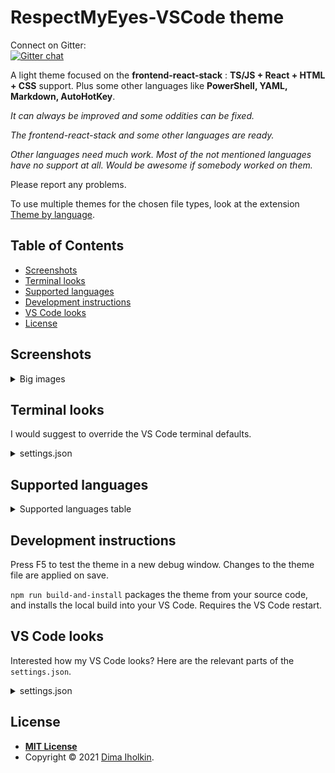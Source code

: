 # RespectMyEyes-VSCode theme

Connect on Gitter:  
[![Gitter chat](https://badges.gitter.im/gitterHQ/gitter.png)](https://gitter.im/RespectMyEyes-VSCode/community)

A light theme focused on the **frontend-react-stack** : **TS/JS + React + HTML + CSS** support. 
Plus some other languages like **PowerShell, YAML, Markdown, AutoHotKey**.

*It can always be improved and some oddities can be fixed.*

*The frontend-react-stack and some other languages are ready.*

*Other languages need much work. Most of the not mentioned languages have no support at all.*
*Would be awesome if somebody worked on them.*

Please report any problems.

To use multiple themes for the chosen file types, look at the extension [Theme by language](https://marketplace.visualstudio.com/items?itemName=jsaulou.theme-by-language).



## Table of Contents

  - [Screenshots](#screenshots)
  - [Terminal looks](#terminal-looks)
  - [Supported languages](#supported-languages)
  - [Development instructions](#development-instructions)
  - [VS Code looks](#vs-code-looks)
  - [License](#license)



## Screenshots

<details>
  <summary>Big images</summary>
  
  <br />
  TypeScript:  
  <img src="/readme/ts_01.png" title="typescript example code screenshot" alt="typescript example code screenshot">
  <br />

  <br />
  <img src="/readme/ts_02.png" title="typescript example code screenshot" alt="typescript example code screenshot">
  <br />

  <br />
  <img src="/readme/ts_03.png" title="typescript example code screenshot" alt="typescript example code screenshot">
  <br />

  <br />
  Git:  
  <img src="/readme/git.png" title="typescript example code screenshot" alt="typescript example code screenshot">
  <br />

  <br />
  JavaScript:  
  <img src="/readme/js.png" title="js example code screenshot" alt="js example code screenshot">
  <br />
  Credit for the code: 
  <a href="https://github.com/bradtraversy/modern_portfolio">Brad Traversy</a>
  <br />

  <br />
  HTML:  
  <img src="/readme/html.png" title="html example code screenshot" alt="html example code screenshot">
  <br />
  Credit for the code: 
  <a href="https://github.com/bradtraversy/modern_portfolio">Brad Traversy</a>
  <br />

  <br />
  CSS:  
  <img src="/readme/css.png" title="css example code screenshot" alt="css example code screenshot">
  <br />
  Credit for the code: 
  <a href="https://github.com/bradtraversy/modern_portfolio">Brad Traversy</a>
  <br />

</details>



## Terminal looks

I would suggest to override the VS Code terminal defaults.

<details>
  <summary>settings.json</summary>

  <br />

  ```json5 
    // settings.json
    "workbench.colorCustomizations": {
        "[RespectMyEyes]": {
            "panel.background": "#f3f3f3",
            "terminal.ansiBlack": "#000000",
            "terminal.ansiBlue": "#3465A4",
            "terminal.ansiBrightBlack": "#555753",
            "terminal.ansiBrightBlue": "#729FCF",
            "terminal.ansiBrightCyan": "#34E2E2",
            "terminal.ansiBrightGreen": "#00D000",
            "terminal.ansiBrightMagenta": "#F066FF",
            "terminal.ansiBrightRed": "#EF2929",
            "terminal.ansiCyan": "#06989A",
            "terminal.ansiGreen": "#00B000",
            "terminal.ansiMagenta": "#AD7FA8",
            "terminal.ansiRed": "#CC0000",
            "terminal.ansiBrightWhite": "#A9A9A9",
            "terminal.ansiWhite": "#A9A9A9",
        }
    }
  ```
</details>



## Supported languages

<details>
  <summary>Supported languages table</summary>

**frontend-stack:**
<table>
  <thead>
    <tr>
      <th align="center">Language</th>
      <th align="center">Support</th>
      <th align="center">Grammar extention expected</th>
    </tr>
  </thead>
  <tbody>
    <tr>
      <td align="center">TypeScript / JavaScript</td>
      <td align="center">good</td>
      <td align="center">-</td>
    </tr>
    <tr>
      <td align="center">React</td>
      <td align="center">good</td>
      <td align="center">-</td>
    </tr>
    <tr>
      <td align="center">HTML</td>
      <td align="center">good</td>
      <td align="center">-</td>
    </tr>
    <tr>
      <td align="center">CSS</td>
      <td align="center">good</td>
      <td align="center">-</td>
    </tr>
    <tr>
      <td align="center">styled-components / CSS-in-JS</td>
      <td align="center">ok</td>
      <td align="center">
        <a href="styled-components">vscode-styled-components</a>
      </td>
    </tr>
    <tr>
      <td align="center">SASS</td>
      <td align="center">ok</td>
      <td align="center">-</td>
    </tr>
    <tr>
      <td align="center">Vue</td>
      <td align="center">weak</td>
      <td align="center">
        <a href="vue">Vue</a>
      </td>
    </tr>
    <tr>
      <td align="center">Angular</td>
      <td align="center">weak</td>
      <td align="center">-</td>
    </tr>
    <tr>
      <td align="center">LESS</td>
      <td align="center">weak</td>
      <td align="center">-</td>
    </tr>
  </tbody>
</table>

[vue]: https://marketplace.visualstudio.com/items?itemName=jcbuisson.vue
[styled-components]: https://marketplace.visualstudio.com/items?itemName=jpoissonnier.vscode-styled-components



**declarative files:**
<table>
  <thead>
    <tr>
      <th align="center">Language</th>
      <th align="center">Support</th>
      <th align="center">Grammar extention expected</th>
    </tr>
  </thead>
  <tbody>
    <tr>
      <td align="center">XML</td>
      <td align="center">good</td>
      <td align="center">-</td>
    </tr>
    <tr>
      <td align="center">JSON</td>
      <td align="center">good</td>
      <td align="center">-</td>
    </tr>
    <tr>
      <td align="center">YAML</td>
      <td align="center">ok</td>
      <td align="center">-</td>
    </tr>
    <tr>
      <td align="center">DotEnv</td>
      <td align="center">ok</td>
      <td align="center">
        <a href="dotenv">DotEnv</a>
      </td>
    </tr>
    <tr>
      <td align="center">Ignore</td>
      <td align="center">ok</td>
      <td align="center">-</td>
    </tr>
    <tr>
      <td align="center">Dockerfile</td>
      <td align="center">ok</td>
      <td align="center">-</td>
    </tr>
    <tr>
      <td align="center">Properties</td>
      <td align="center">weak</td>
      <td align="center">-</td>
    </tr>
  </tbody>
</table>

[dotenv]: https://marketplace.visualstudio.com/items?itemName=mikestead.dotenv



**other languages:**
<table>
  <thead>
    <tr>
      <th align="center">Language</th>
      <th align="center">Support</th>
      <th align="center">Grammar extention expected</th>
    </tr>
  </thead>
  <tbody>
    <tr>
      <td align="center">Markdown</td>
      <td align="center">good</td>
      <td align="center">
        <a href="markdown">Markdown All in One</a>
      </td>
    </tr>
    <tr>
      <td align="center">AutoHotKey</td>
      <td align="center">good</td>
      <td align="center">
        <a href="autohotkey">AutoHotKey</a>
      </td>
    </tr>
  </tbody>
</table>

[markdown]: https://marketplace.visualstudio.com/items?itemName=yzhang.markdown-all-in-one
[autohotkey]: https://marketplace.visualstudio.com/items?itemName=slevesque.vscode-autohotkey



**.NET stack:**
<table>
  <thead>
    <tr>
      <th align="center">Language</th>
      <th align="center">Support</th>
      <th align="center">Grammar extention expected</th>
    </tr>
  </thead>
  <tbody>
    <tr>
      <td align="center">PowerShell</td>
      <td align="center">ok</td>
      <td align="center">
        <a href="powershell">PowerShell</a>
      </td>
    </tr>
    <tr>
      <td align="center">C#</td>
      <td align="center">weak</td>
      <td align="center">
        <a href="csharp">C# Grammar Extended</a>
      </td>
    </tr>
  </tbody>
</table>

[csharp]: https://marketplace.visualstudio.com/items?itemName=dannymcgee.csharp-grammar-extended
[powershell]: https://marketplace.visualstudio.com/items?itemName=ms-vscode.PowerShell

</details>



## Development instructions

Press F5 to test the theme in a new debug window. Changes to the theme file are applied on save.  

`npm run build-and-install` packages the theme from your source code, and installs the local build into your VS Code. Requires the VS Code restart.



## VS Code looks

Interested how my VS Code looks? Here are the relevant parts of the `settings.json`.

<details>
  <summary>settings.json</summary>

  <br />

  ```json5
    // settings.json
    // UI Layout:
    "workbench.sideBar.location": "right",
    "workbench.activityBar.visible": true,
    "explorer.sortOrder": "default",
    "explorer.compactFolders": false,
    "window.zoomLevel": 0,
    "breadcrumbs.enabled": true,
    //
    //
    //
    // Editor UI:
    "editor.minimap.enabled": false,
    "editor.cursorSmoothCaretAnimation": true,
    "editor.renderWhitespace": "boundary",
    "editor.renderControlCharacters": false,
    "editor.renderIndentGuides": true,
    //
    //
    //
    // Font:
    "editor.fontFamily": "Fantasque Sans Mono",
    "editor.fontSize": 16,
    "editor.fontLigatures": true,
    "workbench.iconTheme": "vscode-icons",
    //
    //
    //
    // Show color for a code:   (Color-Highlight extension)
    "color-highlight.enable": true,
    "color-highlight.markerType": "dot-before",
    "color-highlight.markRuler": false,
    "editor.colorDecorators": false,
    //
    //
    //
    // Terminal window:
    "terminal.integrated.fontSize": 16,
    "terminal.integrated.cursorStyle": "underline",
    "terminal.integrated.cursorBlinking": true,
    //
    //
    //
    "files.associations": {
        ".stylelintrc": "json",
        ".stylelintignore": "ignore",
        ".eslintignore": "ignore",
        ".browserslistrc": "properties",
        ".prettierrc": "json"
    },
    //
    //
    //
    "workbench.colorTheme": "RespectMyEyes"
    //
    //
    //
    // customize the theme:
    "workbench.colorCustomizations": {
        "[RespectMyEyes]": {
            "panel.background": "#f3f3f3",
            "terminal.ansiBlack": "#000000",
            "terminal.ansiBlue": "#3465A4",
            "terminal.ansiBrightBlack": "#555753",
            "terminal.ansiBrightBlue": "#729FCF",
            "terminal.ansiBrightCyan": "#34E2E2",
            "terminal.ansiBrightGreen": "#00D000",
            "terminal.ansiBrightMagenta": "#F066FF",
            "terminal.ansiBrightRed": "#EF2929",
            "terminal.ansiCyan": "#06989A",
            "terminal.ansiGreen": "#00B000",
            "terminal.ansiMagenta": "#AD7FA8",
            "terminal.ansiRed": "#CC0000",
            "terminal.ansiBrightWhite": "#A9A9A9",
            "terminal.ansiWhite": "#A9A9A9",
        }
    }
  ```
</details>



## License

* **[MIT License](http://opensource.org/licenses/mit-license.php)**
* Copyright © 2021 <a href="https://github.com/dima-iholkin" target="_blank">Dima Iholkin</a>.